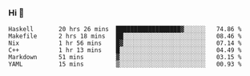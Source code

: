 ### Hi 👋

<!--START_SECTION:waka-->

```text
Haskell       20 hrs 26 mins  ██████████████████▓░░░░░░   74.86 %
Makefile      2 hrs 18 mins   ██░░░░░░░░░░░░░░░░░░░░░░░   08.46 %
Nix           1 hr 56 mins    █▓░░░░░░░░░░░░░░░░░░░░░░░   07.14 %
C++           1 hr 13 mins    █░░░░░░░░░░░░░░░░░░░░░░░░   04.49 %
Markdown      51 mins         ▓░░░░░░░░░░░░░░░░░░░░░░░░   03.15 %
YAML          15 mins         ▒░░░░░░░░░░░░░░░░░░░░░░░░   00.93 %
```

<!--END_SECTION:waka-->
